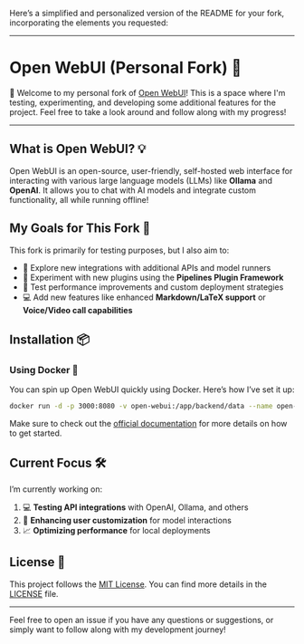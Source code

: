 Here’s a simplified and personalized version of the README for your fork, incorporating the elements you requested:

---

# Open WebUI (Personal Fork) 🚀

👋 Welcome to my personal fork of [Open WebUI](https://github.com/open-webui/open-webui)! This is a space where I'm testing, experimenting, and developing some additional features for the project. Feel free to take a look around and follow along with my progress!

---

## What is Open WebUI? 💡

Open WebUI is an open-source, user-friendly, self-hosted web interface for interacting with various large language models (LLMs) like **Ollama** and **OpenAI**. It allows you to chat with AI models and integrate custom functionality, all while running offline!

## My Goals for This Fork 🎯

This fork is primarily for testing purposes, but I also aim to:

- 🔧 Explore new integrations with additional APIs and model runners
- 🧩 Experiment with new plugins using the **Pipelines Plugin Framework**
- 🚀 Test performance improvements and custom deployment strategies
- 💻 Add new features like enhanced **Markdown/LaTeX support** or **Voice/Video call capabilities**

## Installation 📦

### Using Docker 🐳

You can spin up Open WebUI quickly using Docker. Here’s how I’ve set it up:

```bash
docker run -d -p 3000:8080 -v open-webui:/app/backend/data --name open-webui --restart always ghcr.io/open-webui/open-webui:main
```

Make sure to check out the [official documentation](https://docs.openwebui.com/) for more details on how to get started.

## Current Focus 🛠️

I’m currently working on:

1. 💻 **Testing API integrations** with OpenAI, Ollama, and others
2. 🔧 **Enhancing user customization** for model interactions
3. 📈 **Optimizing performance** for local deployments

## License 📄

This project follows the [MIT License](LICENSE). You can find more details in the [LICENSE](LICENSE) file.

---

Feel free to open an issue if you have any questions or suggestions, or simply want to follow along with my development journey!

